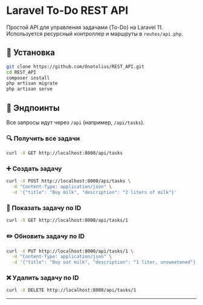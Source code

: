 # Laravel To-Do REST API

Простой API для управления задачами (To-Do) на Laravel 11.
Используется ресурсный контроллер и маршруты в `routes/api.php`.

## 🔧 Установка

```bash
git clone https://github.com/Onotolius/REST_API.git
cd REST_API
composer install
php artisan migrate
php artisan serve
```

## 📌 Эндпоинты

Все запросы идут через `/api` (например, `/api/tasks`).

### 🔍 Получить все задачи

```bash
curl -X GET http://localhost:8000/api/tasks
```

### ➕ Создать задачу

```bash
curl -X POST http://localhost:8000/api/tasks \
  -H "Content-Type: application/json" \
  -d '{"title": "Buy milk", "description": "2 liters of milk"}'
```

### 📄 Показать задачу по ID

```bash
curl -X GET http://localhost:8000/api/tasks/1
```

### ✏️ Обновить задачу по ID

```bash
curl -X PUT http://localhost:8000/api/tasks/1 \
  -H "Content-Type: application/json" \
  -d '{"title": "Buy oat milk", "description": "1 liter, unsweetened"}'
```

### ❌ Удалить задачу по ID

```bash
curl -X DELETE http://localhost:8000/api/tasks/1
```

---
